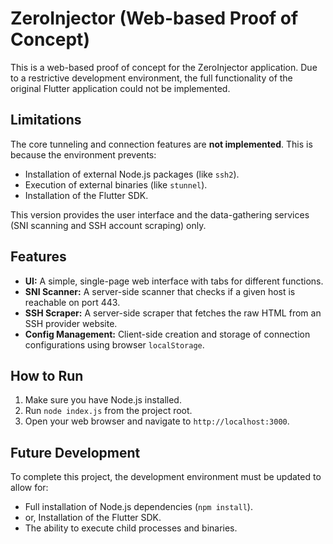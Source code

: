 # ZeroInjector (Web-based Proof of Concept)

This is a web-based proof of concept for the ZeroInjector application. Due to a restrictive development environment, the full functionality of the original Flutter application could not be implemented.

## Limitations

The core tunneling and connection features are **not implemented**. This is because the environment prevents:
- Installation of external Node.js packages (like `ssh2`).
- Execution of external binaries (like `stunnel`).
- Installation of the Flutter SDK.

This version provides the user interface and the data-gathering services (SNI scanning and SSH account scraping) only.

## Features

- **UI:** A simple, single-page web interface with tabs for different functions.
- **SNI Scanner:** A server-side scanner that checks if a given host is reachable on port 443.
- **SSH Scraper:** A server-side scraper that fetches the raw HTML from an SSH provider website.
- **Config Management:** Client-side creation and storage of connection configurations using browser `localStorage`.

## How to Run

1.  Make sure you have Node.js installed.
2.  Run `node index.js` from the project root.
3.  Open your web browser and navigate to `http://localhost:3000`.

## Future Development

To complete this project, the development environment must be updated to allow for:
- Full installation of Node.js dependencies (`npm install`).
- or, Installation of the Flutter SDK.
- The ability to execute child processes and binaries.
